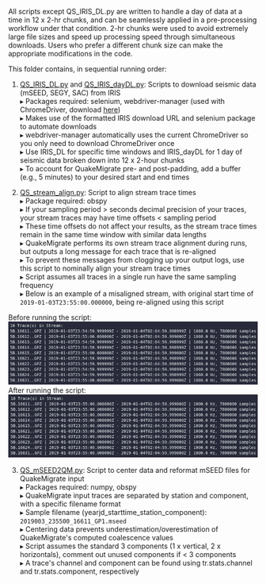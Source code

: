 All scripts except QS_IRIS_DL.py are written to handle a day of data at a time in 12 x 2-hr chunks, and can be seamlessly applied in a pre-processing workflow under that condition. 2-hr chunks were used to avoid extremely large file sizes and speed up processing speed through simultaneous downloads. Users who prefer a different chunk size can make the appropriate modifications in the code.

This folder contains, in sequential running order:
1) [QS_IRIS_DL.py](https://github.com/cryoilrj/QuakeSupport/blob/main/Preprocessing/QS_IRIS_DL.py) and [QS_IRIS_dayDL.py](https://github.com/cryoilrj/QuakeSupport/blob/main/Preprocessing/QS_IRIS_dayDL.py): Scripts to download seismic data (mSEED, SEGY, SAC) from IRIS  
▸ Packages required: selenium, webdriver-manager (used with ChromeDriver, download [here](https://chromedriver.chromium.org/downloads))  
▸ Makes use of the formatted IRIS download URL and selenium package to automate downloads  
▸ webdriver-manager automatically uses the current ChromeDriver so you only need to download ChromeDriver once  
▸ Use IRIS_DL for specific time windows and IRIS_dayDL for 1 day of seismic data broken down into 12 x 2-hour chunks  
▸ To account for QuakeMigrate pre- and post-padding, add a buffer (e.g., 5 minutes) to your desired start and end times

2) [QS_stream_align.py](https://github.com/cryoilrj/QuakeSupport/blob/main/Preprocessing/QS_stream_align.py): Script to align stream trace times  
▸ Package required: obspy  
▸ If your sampling period > seconds decimal precision of your traces, your stream traces may have time offsets < sampling period  
▸ These time offsets do not affect your results, as the stream trace times remain in the same time window with similar data lengths   
▸ QuakeMigrate performs its own stream trace alignment during runs, but outputs a long message for each trace that is re-aligned  
▸ To prevent these messages from clogging up your output logs, use this script to nominally align your stream trace times  
▸ Script assumes all traces in a single run have the same sampling frequency  
▸ Below is an example of a misaligned stream, with original start time of `2019-01-03T23:55:00.000000`, being re-aligned using this script

Before running the script:
![Screenshot of a misaligned stream](https://github.com/cryoilrj/QuakeSupport/blob/main/Preprocessing/misaligned_stream.png)  
After running the script:
![Screenshot of an aligned stream](https://github.com/cryoilrj/QuakeSupport/blob/main/Preprocessing/aligned_stream.png)

3) [QS_mSEED2QM.py](https://github.com/cryoilrj/QuakeSupport/blob/main/Preprocessing/QS_mSEED2QM.py): Script to center data and reformat mSEED files for QuakeMigrate input  
▸ Packages required: numpy, obspy  
▸ QuakeMigrate input traces are separated by station and component, with a specific filename format  
▸ Sample filename (yearjd_starttime_station_component): `2019003_235500_16611_GP1.mseed`  
▸ Centering data prevents underestimation/overestimation of QuakeMigrate's computed coalescence values  
▸ Script assumes the standard 3 components (1 x vertical, 2 x horizontals), comment out unused components if < 3 components  
▸ A trace's channel and component can be found using tr.stats.channel and tr.stats.component, respectively
